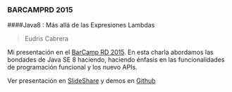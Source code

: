 ### BARCAMPRD 2015 

####Java8 : Más allá de las Expresiones Lambdas
> Eudris Cabrera

Mi presentación en el [BarCamp RD 2015](http://barcamp.org.do). En esta charla abordamos las bondades de Java SE 8 haciendo, haciendo énfasis en las funcionalidades de programación funcional y los nuevo APIs. 

Ver presentación en [SlideShare](http://www.slideshare.net/eudris/java8-ms-all-de-las-expresiones-lambdas) y demos en [Github](https://github.com/ecabrerar/java-8-mas-alla-de-las-expresiones-lambda/tree/master/barcamprd2015/ejemplos/java8-demo)

